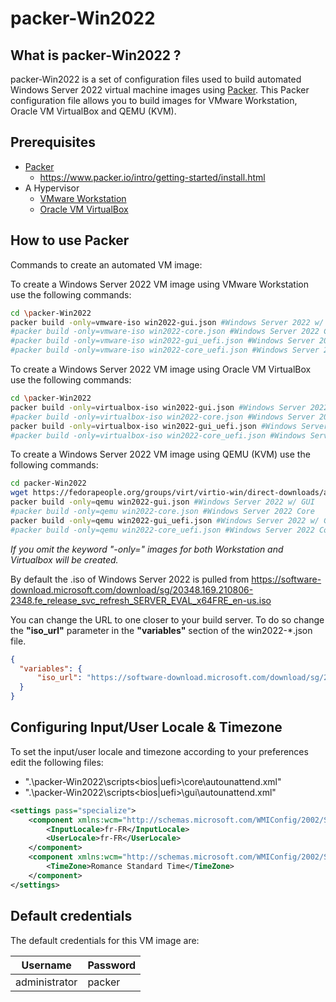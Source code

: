 # packer-Win2022

## What is packer-Win2022 ?

packer-Win2022 is a set of configuration files used to build automated Windows Server 2022 virtual machine images using [Packer](https://www.packer.io/).
This Packer configuration file allows you to build images for VMware Workstation, Oracle VM VirtualBox and QEMU (KVM).

## Prerequisites

- [Packer](https://www.packer.io/downloads.html)
  - <https://www.packer.io/intro/getting-started/install.html>
- A Hypervisor
  - [VMware Workstation](https://www.vmware.com/products/workstation-pro.html)
  - [Oracle VM VirtualBox](https://www.virtualbox.org/)

## How to use Packer

Commands to create an automated VM image:

To create a Windows Server 2022 VM image using VMware Workstation use the following commands:

```sh
cd \packer-Win2022
packer build -only=vmware-iso win2022-gui.json #Windows Server 2022 w/ GUI
#packer build -only=vmware-iso win2022-core.json #Windows Server 2022 Core
#packer build -only=vmware-iso win2022-gui_uefi.json #Windows Server 2022 w/ GUI using UEFI
#packer build -only=vmware-iso win2022-core_uefi.json #Windows Server 2022 Core using UEFI
```

To create a Windows Server 2022 VM image using Oracle VM VirtualBox use the following commands:

```sh
cd \packer-Win2022
packer build -only=virtualbox-iso win2022-gui.json #Windows Server 2022 w/ GUI
#packer build -only=virtualbox-iso win2022-core.json #Windows Server 2022 Core
packer build -only=virtualbox-iso win2022-gui_uefi.json #Windows Server 2022 w/ GUI using UEFI
#packer build -only=virtualbox-iso win2022-core_uefi.json #Windows Server 2022 Core using UEFI
```

To create a Windows Server 2022 VM image using QEMU (KVM) use the following commands:

```sh
cd packer-Win2022
wget https://fedorapeople.org/groups/virt/virtio-win/direct-downloads/archive-virtio/virtio-win-0.1.229-1/virtio-win-0.1.229.iso
packer build -only=qemu win2022-gui.json #Windows Server 2022 w/ GUI
#packer build -only=qemu win2022-core.json #Windows Server 2022 Core
packer build -only=qemu win2022-gui_uefi.json #Windows Server 2022 w/ GUI using UEFI
#packer build -only=qemu win2022-core_uefi.json #Windows Server 2022 Core using UEFI
```

*If you omit the keyword "-only=" images for both Workstation and Virtualbox will be created.*

By default the .iso of Windows Server 2022 is pulled from <https://software-download.microsoft.com/download/sg/20348.169.210806-2348.fe_release_svc_refresh_SERVER_EVAL_x64FRE_en-us.iso>

You can change the URL to one closer to your build server. To do so change the **"iso_url"** parameter in the **"variables"** section of the win2022-*.json file.

```json
{
  "variables": {
      "iso_url": "https://software-download.microsoft.com/download/sg/20348.169.210806-2348.fe_release_svc_refresh_SERVER_EVAL_x64FRE_en-us.iso"
  }
}
```

## Configuring Input/User Locale & Timezone

To set the input/user locale and timezone according to your preferences edit the following files:

- ".\packer-Win2022\scripts\<bios|uefi>\core\autounattend.xml"
- ".\packer-Win2022\scripts\<bios|uefi>\gui\autounattend.xml"

```xml
<settings pass="specialize">
    <component xmlns:wcm="http://schemas.microsoft.com/WMIConfig/2002/State" xmlns:xsi="http://www.w3.org/2001/XMLSchema-instance" name="Microsoft-Windows-International-Core" processorArchitecture="amd64" publicKeyToken="31bf3856ad364e35" language="neutral" versionScope="nonSxS">
        <InputLocale>fr-FR</InputLocale>
        <UserLocale>fr-FR</UserLocale>
    </component>
    <component xmlns:wcm="http://schemas.microsoft.com/WMIConfig/2002/State" xmlns:xsi="http://www.w3.org/2001/XMLSchema-instance" name="Microsoft-Windows-Shell-Setup" processorArchitecture="amd64" publicKeyToken="31bf3856ad364e35" language="neutral" versionScope="nonSxS">
        <TimeZone>Romance Standard Time</TimeZone>
    </component>
</settings>
```

## Default credentials

The default credentials for this VM image are:

|Username|Password|
|--------|--------|
|administrator|packer|
